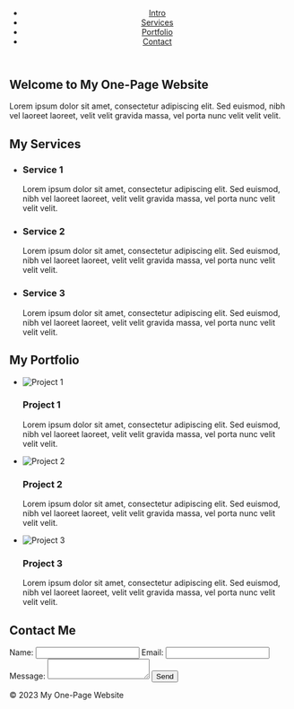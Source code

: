 <!DOCTYPE html>
<html lang="ru">
  <head>
    <meta charset="UTF-8">
    <meta name="viewport" content="width=device-width, initial-scale=1.0">
    <title>My One-Page Website</title>
    <link rel="stylesheet" href="styles.css">
    <div id="sidebar" class="sidebar">
  </head>
  <body>
    <header>
      <nav>
        <ul>
          <li><a class="active" href="#intro">Intro</a></li>
          <li><a href="#services">Services</a></li>
          <li><a href="#portfolio">Portfolio</a></li>
          <li><a href="#contact">Contact</a></li>
        </ul>
      </nav>
    </header>
    <main>
      <section id="intro">
        <h1>Welcome to My One-Page Website</h1>
        <p>Lorem ipsum dolor sit amet, consectetur adipiscing elit. Sed euismod, nibh vel laoreet laoreet, velit velit gravida massa, vel porta nunc velit velit velit.</p>
      </section>
      <section id="services">
        <h2>My Services</h2>
        <ul>
          <li>
            <h3>Service 1</h3>
            <p>Lorem ipsum dolor sit amet, consectetur adipiscing elit. Sed euismod, nibh vel laoreet laoreet, velit velit gravida massa, vel porta nunc velit velit velit.</p>
          </li>
          <li>
            <h3>Service 2</h3>
            <p>Lorem ipsum dolor sit amet, consectetur adipiscing elit. Sed euismod, nibh vel laoreet laoreet, velit velit gravida massa, vel porta nunc velit velit velit.</p>
          </li>
          <li>
            <h3>Service 3</h3>
            <p>Lorem ipsum dolor sit amet, consectetur adipiscing elit. Sed euismod, nibh vel laoreet laoreet, velit velit gravida massa, vel porta nunc velit velit velit.</p>
          </li>
        </ul>
      </section>
      <section id="portfolio">
        <h2>My Portfolio</h2>
        <ul>
          <li>
            <img src="image1.jpg" alt="Project 1">
            <h3>Project 1</h3>
            <p>Lorem ipsum dolor sit amet, consectetur adipiscing elit. Sed euismod, nibh vel laoreet laoreet, velit velit gravida massa, vel porta nunc velit velit velit.</p>
          </li>
          <li>
            <img src="image2.jpg" alt="Project 2">
            <h3>Project 2</h3>
            <p>Lorem ipsum dolor sit amet, consectetur adipiscing elit. Sed euismod, nibh vel laoreet laoreet, velit velit gravida massa, vel porta nunc velit velit velit.</p>
          </li>
          <li>
            <img src="image3.jpg" alt="Project 3">
            <h3>Project 3</h3>
            <p>Lorem ipsum dolor sit amet, consectetur adipiscing elit. Sed euismod, nibh vel laoreet laoreet, velit velit gravida massa, vel porta nunc velit velit velit.</p>
          </li>
        </ul>
      </section>
      <section id="contact">
        <h2>Contact Me</h2>
        <form>
          <label for="name">Name:</label>
          <input type="text" id="name" name="name">
          <label for="email">Email:</label>
          <input type="email" id="email" name="email">
          <label for="message">Message:</label>
          <textarea id="message" name="message"></textarea>
          <button type="submit">Send</button>
        </form>
      </section>
    </main>
    <footer>
      <p>&copy; 2023 My One-Page Website</p>
    </footer>
  </body>
</html>      
